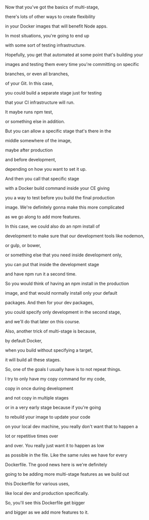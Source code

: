 Now that you've got the basics of multi-stage,

there's lots of other ways to create flexibility

in your Docker images that will benefit Node apps.

In most situations, you're going to end up

with some sort of testing infrastructure.

Hopefully, you get that automated at some point that's building your

images and testing them every time you're committing on specific

branches, or even all branches,

of your Git. In this case,

you could build a separate stage just for testing

that your CI infrastructure will run.

It maybe runs npm test,

or something else in addition.

But you can allow a specific stage that's there in the

middle somewhere of the image,

maybe after production

and before development,

depending on how you want to set it up.

And then you call that specific stage

with a Docker build command inside your CE giving

you a way to test before you build the final production

image. We're definitely gonna make this more complicated

as we go along to add more features.

In this case, we could also do an npm install of

development to make sure that our development tools like nodemon,

or gulp, or bower,

or something else that you need inside development only,

you can put that inside the development stage

and have npm run it a second time.

So you would think of having an npm install in the production

image, and that would normally install only your default

packages. And then for your dev packages,

you could specify only development in the second stage,

and we'll do that later on this course.

Also, another trick of multi-stage is because,

by default Docker,

when you build without specifying a target,

it will build all these stages.

So, one of the goals I usually have is to not repeat things.

I try to only have my copy command for my code,

copy in once during development

and not copy in multiple stages

or in a very early stage because if you're going

to rebuild your image to update your code

on your local dev machine, you really don't want that to happen a

lot or repetitive times over

and over. You really just want it to happen as low

as possible in the file. Like the same rules we have for every

Dockerfile. The good news here is we're definitely

going to be adding more multi-stage features as we build out

this Dockerfile for various uses,

like local dev and production specifically.

So, you'll see this Dockerfile get bigger

and bigger as we add more features to it.

